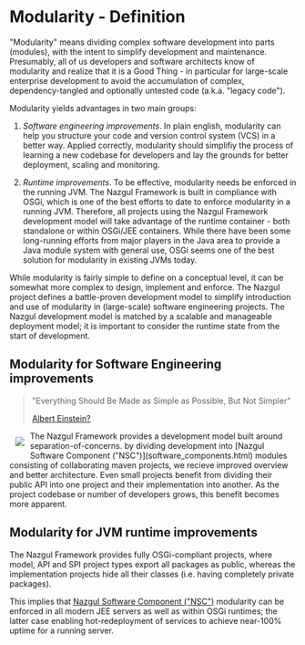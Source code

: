# Modularity - Definition

"Modularity" means dividing complex software development into parts (modules), with the intent to simplify
development and maintenance. Presumably, all of us developers and software architects know of modularity
and realize that it is a Good Thing - in particular for large-scale enterprise development to avoid the
accumulation of complex, dependency-tangled and optionally untested code (a.k.a. "legacy code").

Modularity yields advantages in two main groups:

1. *Software engineering improvements*. In plain english, modularity can help you structure your code and
   version control system (VCS) in a better way. Applied correctly, modularity should simplifiy the process of
   learning a new codebase for developers and lay the grounds for better deployment, scaling and monitoring.

2. *Runtime improvements*. To be effective, modularity needs be enforced in the running JVM.
   The Nazgul Framework is built in compliance with OSGi, which is one of the best efforts to date to enforce
   modularity in a running JVM. Therefore, all projects using the Nazgul Framework development model will take
   advantage of the runtime container - both standalone or within OSGi/JEE containers.
   While there have been some long-running efforts from major players in the Java area to
   provide a Java module system with general use, OSGi seems one of the best solution for modularity
   in existing JVMs today.

While modularity is fairly simple to define on a conceptual level, it can be somewhat more complex to design,
implement and enforce. The Nazgul project defines a battle-proven development model to simplify introduction
and use of modularity in (large-scale) software engineering projects. The Nazgul development model is matched
by a scalable and manageable deployment model; it is important to consider the runtime state from the start
of development.

## Modularity for Software Engineering improvements

> "Everything Should Be Made as Simple as Possible, But Not Simpler"
>
> [Albert Einstein?](http://quoteinvestigator.com/2011/05/13/einstein-simple/ "Einstein quote")

<img src="../images/plantuml/modularity_mavenProjects.png" style="float:left; margin:10px;" />
The Nazgul Framework provides a development model built around separation-of-concerns.
by dividing development into [Nazgul Software Component ("NSC")](software_components.html) modules
consisting of collaborating maven projects, we recieve improved overview and better architecture.
Even small projects benefit from dividing their public API into one project and their implementation
into another. As the project codebase or number of developers grows, this benefit becomes more apparent.

## Modularity for JVM runtime improvements

The Nazgul Framework provides fully OSGi-compliant projects, where model, API and SPI project types export all
packages as public, whereas the implementation projects hide all their classes
(i.e. having completely private packages).

This implies that [Nazgul Software Component ("NSC")](software_components.html) modularity can be enforced in all
modern JEE servers as well as within OSGi runtimes; the latter case enabling hot-redeployment of services to achieve
near-100% uptime for a running server.